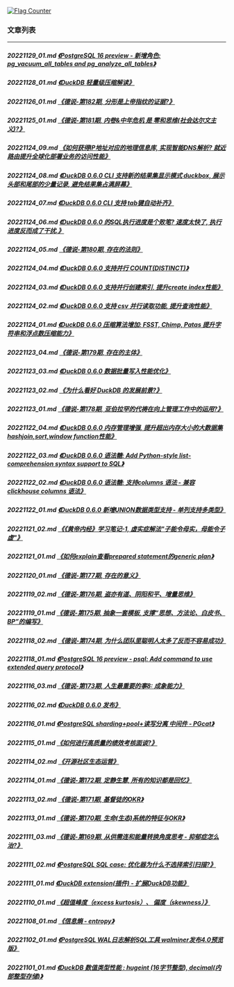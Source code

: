 <a rel="nofollow" href="http://info.flagcounter.com/h9V1"  ><img src="http://s03.flagcounter.com/count/h9V1/bg_FFFFFF/txt_000000/border_CCCCCC/columns_2/maxflags_12/viewers_0/labels_0/pageviews_0/flags_0/"  alt="Flag Counter"  border="0"  ></a>  
  
### 文章列表  
----  
##### 20221129_01.md   [《PostgreSQL 16 preview - 新增角色: pg_vacuum_all_tables and pg_analyze_all_tables》](20221129_01.md)  
##### 20221128_01.md   [《DuckDB 轻量级压缩解读》](20221128_01.md)  
##### 20221126_01.md   [《德说-第182期, 分形是上帝指纹的证据?》](20221126_01.md)  
##### 20221125_01.md   [《德说-第181期, 内卷&中年危机 是 零和思维(社会达尔文主义)?》](20221125_01.md)  
##### 20221124_09.md   [《如何获得IP地址对应的地理信息库, 实现智能DNS解析? 就近路由提升全球化部署业务的访问性能》](20221124_09.md)  
##### 20221124_08.md   [《DuckDB 0.6.0 CLI 支持新的结果集显示模式 duckbox, 展示头部和尾部的少量记录, 避免结果集占满屏幕》](20221124_08.md)  
##### 20221124_07.md   [《DuckDB 0.6.0 CLI 支持 tab键自动补齐》](20221124_07.md)  
##### 20221124_06.md   [《DuckDB 0.6.0 的SQL执行进度是个败笔? 速度太快了, 执行进度反而成了干扰.》](20221124_06.md)  
##### 20221124_05.md   [《德说-第180期, 存在的法则》](20221124_05.md)  
##### 20221124_04.md   [《DuckDB 0.6.0 支持并行 COUNT(DISTINCT)》](20221124_04.md)  
##### 20221124_03.md   [《DuckDB 0.6.0 支持并行创建索引, 提升create index性能》](20221124_03.md)  
##### 20221124_02.md   [《DuckDB 0.6.0 支持 csv 并行读取功能, 提升查询性能》](20221124_02.md)  
##### 20221124_01.md   [《DuckDB 0.6.0 压缩算法增加: FSST, Chimp, Patas 提升字符串和浮点数压缩能力》](20221124_01.md)  
##### 20221123_04.md   [《德说-第179期, 存在的主体》](20221123_04.md)  
##### 20221123_03.md   [《DuckDB 0.6.0 数据批量写入性能优化》](20221123_03.md)  
##### 20221123_02.md   [《为什么看好 DuckDB 的发展前景?》](20221123_02.md)  
##### 20221123_01.md   [《德说-第178期, 亚伯拉罕的代祷在向上管理工作中的运用?》](20221123_01.md)  
##### 20221122_04.md   [《DuckDB 0.6.0 内存管理增强, 提升超出内存大小的大数据集hashjoin,sort,window function性能》](20221122_04.md)  
##### 20221122_03.md   [《DuckDB 0.6.0 语法糖: Add Python-style list-comprehension syntax support to SQL》](20221122_03.md)  
##### 20221122_02.md   [《DuckDB 0.6.0 语法糖: 支持columns 语法 - 兼容clickhouse columns 语法》](20221122_02.md)  
##### 20221122_01.md   [《DuckDB 0.6.0 新增UNION数据类型支持 - 单列支持多类型》](20221122_01.md)  
##### 20221121_02.md   [《《黄帝内经》学习笔记-1, 虚实症解法"子能令母实，母能令子虚"》](20221121_02.md)  
##### 20221121_01.md   [《如何explain查看prepared statement的generic plan》](20221121_01.md)  
##### 20221120_01.md   [《德说-第177期, 存在的意义》](20221120_01.md)  
##### 20221119_02.md   [《德说-第176期, 盗亦有道、阴阳和平、增量思维》](20221119_02.md)  
##### 20221119_01.md   [《德说-第175期, 抽象一套模板, 支撑“思想、方法论、白皮书、BP”的编写》](20221119_01.md)  
##### 20221118_02.md   [《德说-第174期, 为什么团队里聪明人太多了反而不容易成功》](20221118_02.md)  
##### 20221118_01.md   [《PostgreSQL 16 preview - psql: Add command to use extended query protocol》](20221118_01.md)  
##### 20221116_03.md   [《德说-第173期, 人生最重要的事8: 成象能力》](20221116_03.md)  
##### 20221116_02.md   [《DuckDB 0.6.0 发布》](20221116_02.md)  
##### 20221116_01.md   [《PostgreSQL sharding+pool+读写分离 中间件 - PGcat》](20221116_01.md)  
##### 20221115_01.md   [《如何进行高质量的绩效考核面谈?》](20221115_01.md)  
##### 20221114_02.md   [《开源社区生态运营》](20221114_02.md)  
##### 20221114_01.md   [《德说-第172期, 定静生慧, 所有的知识都是回忆》](20221114_01.md)  
##### 20221113_02.md   [《德说-第171期, 基督徒的OKR》](20221113_02.md)  
##### 20221113_01.md   [《德说-第170期, 生命(生态)系统的特征与OKR》](20221113_01.md)  
##### 20221111_03.md   [《德说-第169期, 从供需连和能量转换角度思考 - 抑郁症怎么治?》](20221111_03.md)  
##### 20221111_02.md   [《PostgreSQL SQL case: 优化器为什么不选择索引扫描?》](20221111_02.md)  
##### 20221111_01.md   [《DuckDB extension(插件) - 扩展DuckDB功能》](20221111_01.md)  
##### 20221110_01.md   [《超值峰度（excess kurtosis）、 偏度（skewness）》](20221110_01.md)  
##### 20221108_01.md   [《信息熵 - entropy》](20221108_01.md)  
##### 20221102_01.md   [《PostgreSQL WAL日志解析SQL工具 walminer发布4.0预览版》](20221102_01.md)  
##### 20221101_01.md   [《DuckDB 数值类型性能 : hugeint (16字节整型), decimal(内部整型存储)》](20221101_01.md)  
